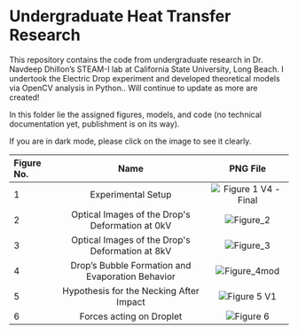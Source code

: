 # Undergraduate Heat Transfer Research
This repository contains the code from undergraduate research in  Dr. Navdeep Dhillon’s STEAM-I lab at California State University, Long Beach. 
I undertook the Electric Drop experiment and developed theoretical models via OpenCV analysis in Python.. Will continue to update as more are created!

In this folder lie the assigned figures, models, and code (no technical documentation yet, publishment is on its way).

If you are in dark mode, please click on the image to see it clearly.

| Figure No. | Name | PNG File |
| :------------ | :-------------: | :-------------: |
| 1 | Experimental Setup | ![Figure 1 V4 - Final](https://user-images.githubusercontent.com/84933358/209671827-d7d62406-68fc-4521-89e3-ebf0bbb6a57b.png)|
| 2 | Optical Images of the Drop's Deformation at 0kV |![Figure_2](https://user-images.githubusercontent.com/84933358/209671797-3dd20644-07af-46bb-8b0c-d5cd48ff9a2a.png)|
| 3 | Optical Images of the Drop's Deformation at 8kV | ![Figure_3](https://user-images.githubusercontent.com/84933358/209712394-3df8b84e-bbaa-468e-9876-96c0e67cfed3.png) |
| 4 | Drop’s Bubble Formation and Evaporation Behavior | ![Figure_4mod](https://user-images.githubusercontent.com/84933358/209712454-c885f1cc-53f9-4904-b0b0-350b8ade04aa.png) |
| 5 | Hypothesis for the Necking After Impact | ![Figure 5 V1](https://user-images.githubusercontent.com/84933358/209712498-b6cca635-fb16-4823-ace7-8fbe38e5cd1b.png) |
| 6 | Forces acting on Droplet |![Figure 6](https://user-images.githubusercontent.com/84933358/210669065-7c92755e-d561-4115-aff3-722095af2e00.png) |
